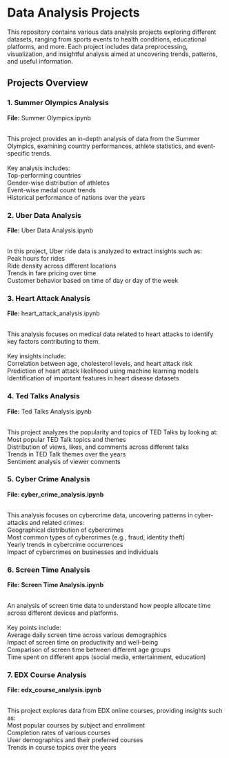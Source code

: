 <h1> Data Analysis Projects </h1>
This repository contains various data analysis projects exploring different datasets, ranging from sports events to health conditions, educational platforms, and more. Each project includes data preprocessing, visualization, and insightful analysis aimed at uncovering trends, patterns, and useful information.

<h2> Projects Overview </h2> 
<h3> 1. Summer Olympics Analysis </h3>
<b>File:</b> Summer Olympics.ipynb <br> <br>

This project provides an in-depth analysis of data from the Summer Olympics, examining country performances, athlete statistics, and event-specific trends.<br> <br>
Key analysis includes:<br>
Top-performing countries <br>
Gender-wise distribution of athletes<br>
Event-wise medal count trends <br>
Historical performance of nations over the years <br>

<h3> 2. Uber Data Analysis</h3>
<b>File:</b> Uber Data Analysis.ipynb  <br> <br>
 
In this project, Uber ride data is analyzed to extract insights such as: <br>
Peak hours for rides <br>
Ride density across different locations <br>
Trends in fare pricing over time <br>
Customer behavior based on time of day or day of the week <br>

<h3>3. Heart Attack Analysis</h3>
<b>File:</b> heart_attack_analysis.ipynb <br> <br>

This analysis focuses on medical data related to heart attacks to identify key factors contributing to them. <br> <br>
Key insights include: <br>
Correlation between age, cholesterol levels, and heart attack risk <br>
Prediction of heart attack likelihood using machine learning models <br>
Identification of important features in heart disease datasets <br>

<h3>4. Ted Talks Analysis</h3>
<b>File:</b> Ted Talks Analysis.ipynb <br> <br>

This project analyzes the popularity and topics of TED Talks by looking at: <br>
Most popular TED Talk topics and themes <br>
Distribution of views, likes, and comments across different talks <br>
Trends in TED Talk themes over the years <br>
Sentiment analysis of viewer comments <br>

<h3>5. Cyber Crime Analysis</h3>
<b>File: cyber_crime_analysis.ipynb</b> <br> <br>

This analysis focuses on cybercrime data, uncovering patterns in cyber-attacks and related crimes: <br>
Geographical distribution of cybercrimes <br>
Most common types of cybercrimes (e.g., fraud, identity theft) <br>
Yearly trends in cybercrime occurrences <br>
Impact of cybercrimes on businesses and individuals <br>

<h3>6. Screen Time Analysis</h3>
<b>File: Screen Time Analysis.ipynb</b> <br> <br>

An analysis of screen time data to understand how people allocate time across different devices and platforms. <br> <br>
Key points include:<br>
Average daily screen time across various demographics <br>
Impact of screen time on productivity and well-being <br>
Comparison of screen time between different age groups <br>
Time spent on different apps (social media, entertainment, education) <br>

<h3>7. EDX Course Analysis</h3>
<b>File: edx_course_analysis.ipynb</b> <br> <br>

This project explores data from EDX online courses, providing insights such as: <br>
Most popular courses by subject and enrollment <br>
Completion rates of various courses <br>
User demographics and their preferred courses <br>
Trends in course topics over the years
